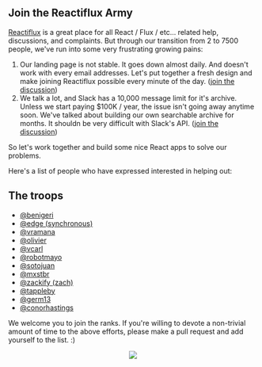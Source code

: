 ## Join the Reactiflux Army

[Reactiflux](http://reactiflux.com) is a great place for all React / Flux / etc... related help, discussions, and complaints. But through our transition from 2 to 7500 people, we've run into some very frustrating growing pains:

1. Our landing page is not stable. It goes down almost daily. And doesn't work with every email addresses. Let's put together a fresh design and make joining Reactiflux possible every minute of the day. ([join the discussion](https://github.com/reactiflux/www/issues/1))
2. We talk a lot, and Slack has a 10,000 message limit for it's archive. Unless we start paying $100K / year, the issue isn't going away anytime soon. We've talked about building our own searchable archive for months. It shouldn be very difficult with Slack's API. ([join the discussion](https://github.com/reactiflux/www/issues/2))

So let's work together and build some nice React apps to solve our problems. 

Here's a list of people who have expressed interested in helping out: 

## The troops 

- [@benigeri](https://github.com/benigeri)
- [@edge (synchronous)](https://github.com/edge)
- [@vramana](https://github.com/vramana)
- [@olivier](https://github.com/olivierrr)
- [@vcarl](https://github.com/vcarl)
- [@robotmayo](https://github.com/robotmayo)
- [@sotojuan](https://github.com/sotojuan)
- [@mxstbr](https://github.com/mxstbr)
- [@zackify (zach)](https://github.com/zackify)
- [@tappleby](https://github.com/tappleby)
- [@germ13](https://github.com/germ13)
- [@conorhastings](https://github.com/conorhastings)


We welcome you to join the ranks. If you're willing to devote a non-trivial amount of time to the above efforts, please make a pull request and add yourself to the list. :)

<p align="center">
  <img src="http://cdn.meme.am/instances2/500x/1961755.jpg"/>
</p>
